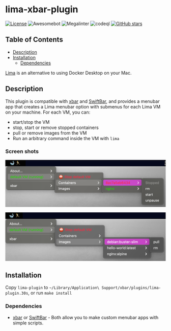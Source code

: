 # lima-xbar-plugin

[![License](https://img.shields.io/badge/License-Apache%202.0-blue.svg)](https://opensource.org/licenses/Apache-2.0)
![Awesomebot](https://github.com/unixorn/lima-xbar-plugin/actions/workflows/awesomebot.yml/badge.svg)
![Megalinter](https://github.com/unixorn/lima-xbar-plugin/actions/workflows/megalinter.yml/badge.svg)
![codeql](https://github.com/unixorn/lima-xbar-plugin/actions/workflows/codeql-analysis.yml/badge.svg)
[![GitHub stars](https://img.shields.io/github/stars/unixorn/lima-xbar-plugin.svg)](https://github.com/unixorn/lima-xbar-plugin/stargazers)


<!-- START doctoc generated TOC please keep comment here to allow auto update -->
<!-- DON'T EDIT THIS SECTION, INSTEAD RE-RUN doctoc TO UPDATE -->
## Table of Contents

- [Description](#description)
- [Installation](#installation)
  - [Dependencies](#dependencies)

<!-- END doctoc generated TOC please keep comment here to allow auto update -->


[Lima](https://github.com/lima-vm/lima) is an alternative to using Docker Desktop on your Mac.

## Description

This plugin is compatible with [xbar](https://xbarapp.com/) and [SwiftBar](https://github.com/swiftbar/SwiftBar), and provides a menubar app that creates a Lima menubar option with submenus for each Lima VM on your machine. For each VM, you can:

- start/stop the VM
- stop, start or remove stopped containers
- pull or remove images from the VM
- Run an arbitrary command inside the VM with `lima`

### Screen shots

![Screen shot of xbar menu with container submenu for a running vm](https://raw.githubusercontent.com/unixorn/unixorn.github.io/master/images/lima-xbar/containers-submenu.png)

![Screen shot of xbar menu with image submenu for a running vm](https://raw.githubusercontent.com/unixorn/unixorn.github.io/master/images/lima-xbar/images-submenu.png)



## Installation

Copy `lima-plugin` to `~/Library/Application\ Support/xbar/plugins/lima-plugin.30s`, or run `make install`
### Dependencies

- [xbar](https://xbarapp.com/) or [SwiftBar](https://github.com/swiftbar/SwiftBar) - Both allow you to make custom menubar apps with simple scripts.
